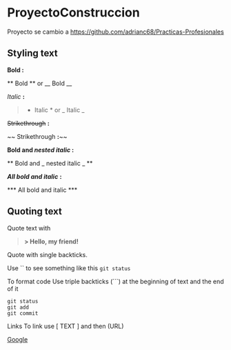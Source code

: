 # ProyectoConstruccion
Proyecto se cambio a https://github.com/adrianc68/Practicas-Profesionales



## Styling text

**Bold :**


** Bold  ** or __ Bold __


*Italic* **:**


> * Italic * or _ Italic _


~~Strikethrough~~	**:**


~~ Strikethrough 	**:**~~


**Bold and _nested italic_ :**


** Bold and _ nested italic _ **



***All bold and italic*** **:**


*** All bold and italic ***




## Quoting text

Quote text with

> **> Hello, my friend!**

Quote with single backticks.

Use `` to see something like this `git status` 

To format code
Use triple backticks (```) at the beginning of text and the end of it

```
git status
git add
git commit
```

Links
To link use [ TEXT ] and then (URL)

[Google](www.google.com) 

